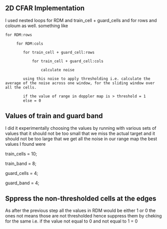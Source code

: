 ## 2D CFAR Implementation
I used nested loops for RDM and train_cell + guard_cells and for rows and coloum as well.
something like

	for RDM:rows

		 for RDM:cols
	 	
			for train_cell + guard_cell:rows
		
				for train_cell + guard_cell:cols

					calculate noise

			using this noise to apply thresholding i.e. calculate the average of the noise across one window, for the sliding window over all the cells.

			if the value of range in doppler map is > threshold = 1
			else = 0

## Values of train and guard band
I did it experimentally choosing the values by running with various sets of values
that it should not be too small that we miss the actual target and it should not be too large that we get all the noise in our range map
the best values I found were

train_cells = 10;

train_band = 8;

guard_cells = 4;

guard_band = 4;

## Sppress the non-thresholded cells at the edges
As after the previous step all the values in RDM would be either 1 or 0 the ones not means those are not thresholded hence suppress them by cheking for the same i.e. if the value not equal to 0 and not equal to 1 = 0
